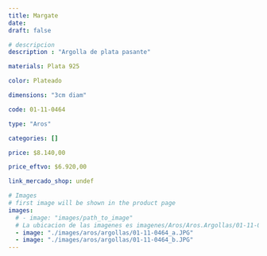 ```yaml
---
title: Margate
date: 
draft: false

# descripcion
description : "Argolla de plata pasante"

materials: Plata 925

color: Plateado

dimensions: "3cm diam"

code: 01-11-0464

type: "Aros"

categories: []

price: $8.140,00

price_eftvo: $6.920,00

link_mercado_shop: undef

# Images
# first image will be shown in the product page
images:
  # - image: "images/path_to_image"
  # La ubicacion de las imagenes es imagenes/Aros/Aros.Argollas/01-11-0464-margate
  - image: "./images/aros/argollas/01-11-0464_a.JPG"
  - image: "./images/aros/argollas/01-11-0464_b.JPG"
---
```

